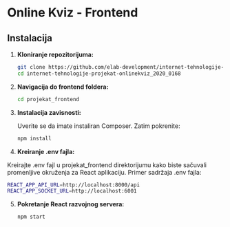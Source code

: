 # Online Kviz - Frontend

## Instalacija

1. **Kloniranje repozitorijuma:**

   ```bash
   git clone https://github.com/elab-development/internet-tehnologije-projekat-onlinekviz_2020_0168.git
   cd internet-tehnologije-projekat-onlinekviz_2020_0168
   ```


2. **Navigacija do frontend foldera:**

   ```bash
   cd projekat_frontend
   ```

3. **Instalacija zavisnosti:**

   Uverite se da imate instaliran Composer. Zatim pokrenite:

   ```bash
   npm install
   ```
4. **Kreiranje .env fajla:**

Kreirajte .env fajl u projekat_frontend direktorijumu kako biste sačuvali promenljive okruženja za React aplikaciju.
Primer sadržaja .env fajla:

   ```bash
REACT_APP_API_URL=http://localhost:8000/api
REACT_APP_SOCKET_URL=http://localhost:6001
   ```   
   
5. **Pokretanje React razvojnog servera:**

   ```bash
   npm start
   ```



